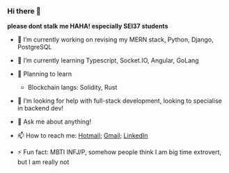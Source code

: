 ### Hi there 👋

<!-- **c-zhenhao/c-zhenhao** is a ✨ _special_ ✨ repository because its `README.md` (this file) appears on your GitHub profile. -->

**please dont stalk me HAHA! especially SEI37 students**

<!-- Here are some ideas to get you started: -->

- 🔭 I’m currently working on revising my MERN stack, Python, Django, PostgreSQL

- 🌱 I’m currently learning Typescript, Socket.IO, Angular, GoLang

- 📝 Planning to learn
    - Blockchain langs: Solidity, Rust
<!-- - 👯 I’m looking to collaborate on ... -->

- 🤔 I’m looking for help with full-stack development, looking to specialise in backend dev!

- 💬 Ask me about anything!

- 📫 How to reach me: [Hotmail](mailto:czhenhao@hotmail.com); [Gmail](mailto:zhenhaoc@gmail.com); [LinkedIn](https://www.linkedin.com/in/zhenhaoc/)
<!-- - 😄 Pronouns: ... -->

- ⚡ Fun fact: MBTI INFJ/P, somehow people think I am big time extrovert, but I am really not
